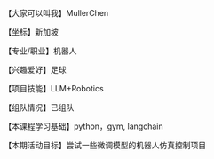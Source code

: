 【大家可以叫我】MullerChen

【坐标】新加坡

【专业/职业】机器人

【兴趣爱好】足球

【项目技能】LLM+Robotics

【组队情况】已组队

【本课程学习基础】python，gym, langchain

【本期活动目标】尝试一些微调模型的机器人仿真控制项目